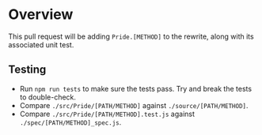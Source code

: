 # Overview
This pull request will be adding `Pride.[METHOD]` to the rewrite, along with its associated unit test.

## Testing
* Run `npm run tests` to make sure the tests pass. Try and break the tests to double-check.
* Compare `./src/Pride/[PATH/METHOD]` against `./source/[PATH/METHOD]`.
* Compare `./src/Pride/[PATH/METHOD].test.js` against `./spec/[PATH/METHOD]_spec.js`.